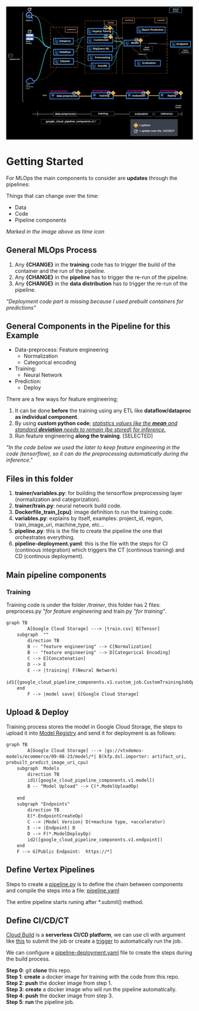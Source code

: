 ![](../images/mlops-tabular-1.png)

# Getting Started
For MLOps the main components to consider are **updates** through the pipelines:

Things that can change over the time:
- Data
- Code
- Pipeline components

*Marked in the image above as time icon*

## General MLOps Process

1. Any **{CHANGE}** in the **training** code has to trigger the build of the container and the run of the pipeline.
2. Any **{CHANGE}** in the **pipeline** has to trigger the re-run of the pipeline.
3. Any **{CHANGE}** in the **data distribution** has to trigger the re-run of the pipeline.

*"Deployment code part is missing because I used prebuilt containers for predictions"*

## General Components in the Pipeline for this Example 

- Data-preprocess: Feature engineering
    - Normalization
    - Categorical encoding
- Training:
    - Neural Network
- Prediction:
    - Deploy

There are a few ways for feature engineering; 
1. It can be done **before** the training using any ETL like **dataflow/dataproc as individual component**.
2. By using **custom python code**; *<ins>statistics values like the ***mean*** and standard ***deviation*** needs to remain (be stored) for inference.</ins>*
3. Run feature engineering **along the training**. [SELECTED]

*"In the code below we used the later to keep feature engineering in the code (tensorflow), so it can do the preprocessing automatically during the inference."*

## Files in this folder

1. **trainer/variables.py**: for building the tensorflow preprocessing layer (normalization and categorization).
2. **trainer/train.py**: neural network build code.
3. **Dockerfile_train_[cpu]**: image definition to run the training code.
4. **variables.py**: explains by itself, examples: project_id, region, train_image_uri, machine_type, etc...
5. **pipeline.py**: this is the file to create the pipeline the one that orchestrates everything.
6. **pipeline-deployment.yaml**: this is the file with the steps for CI (continous integration) which triggers the CT (continous training) and CD (continous deployment).

## Main pipeline components
### Training

Training code is under the folder */trainer*, this folder has 2 files: preprocess.py *"for feature engineering* and train.py *"for training"*.

```mermaid
graph TB
        A[Google Cloud Storage] ---> |train.csv| B[Tensor]
    subgraph  ""
        direction TB
        B -- "feature engineering" --> C[Normalization]
        B -- "feature engineering" --> D[Categorical Encoding]
        C --> E[Concatenation]
        D --> E
        E --> |training| F(Neural Network)
        id1{{google_cloud_pipeline_components.v1.custom_job.CustomTrainingJobOp}}
    end
        F --> |model save| G[Google Cloud Storage]
```

## Upload & Deploy

Training process stores the model in Google Cloud Storage, the steps to upload it into [Model Registry](https://cloud.google.com/vertex-ai/docs/model-registry/introduction) and send it for deployment is as follows:

```mermaid
graph TB
        A[Google Cloud Storage] ---> |gs://vtxdemos-models/ecommerce/09-08-23/model/*| B(kfp.dsl.importer: artifact_uri, prebuilt_predict_image_uri_cpu)
    subgraph  Models
        direction TB
        id1([google_cloud_pipeline_components.v1.model])
        B -- "Model Upload" --> C(*.ModelUploadOp)
        
    end
    subgraph "Endpoints"
        direction TB
        E(*.EndpointCreateOp)
        C --> |Model Version| D(+machine type, +accelerator)
        E --> |Endpoint| D
        D --> F(*.ModelDeployOp)
        id2([google_cloud_pipeline_components.v1.endpoint])
    end
    F --> G[Public Endpoint:  https://*]
```

## Define Vertex Pipelines

Steps to create a [pipeline.py](https://github.com/jchavezar/vertex-ai-samples/blob/main/pipelines-flex/tensorflow/tabular/pipeline.py) is to define the chain between components and compile the steps into a file: [pipeline.yaml](https://github.com/jchavezar/vertex-ai-samples/blob/main/pipelines-flex/tensorflow/tabular/pipeline.yaml)

The entire pipeline starts runing after *.submit() method.

## Define CI/CD/CT

[Cloud Build](https://cloud.google.com/build) is a **serverless CI/CD platform**, we can use cli with argument like [this](https://cloud.google.com/sdk/gcloud/reference/builds/submit) to submit the job or create a [trigger](https://cloud.google.com/build/docs/automating-builds/create-manage-triggers) to automatically run the job.

We can configure a [pipeline-deployment.yaml](https://github.com/jchavezar/vertex-ai-samples/blob/main/pipelines-flex/tensorflow/tabular/pipeline-deployment.yaml) file to create the steps during the build process.

**Step 0**: git **clone** this repo.</br>
**Step 1**: **create** a docker image for training with the code from this repo.</br>
**Step 2**: **push** the docker image from step 1.</br>
**Step 3**: **create** a docker image who will run the pipeline automatically.</br>
**Step 4**: **push** the docker image from step 3.</br>
**Step 5**: **run** the pipeline job.</br>
